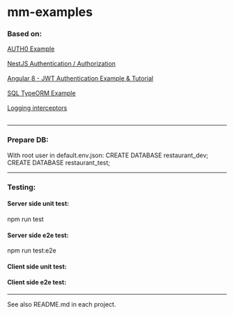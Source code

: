 # mm-examples
<h3>Based on:</h3>
<p>
<a href="https://auth0.com/blog/full-stack-typescript-apps-part-1-developing-backend-apis-with-nestjs/">AUTH0 Example</a><br/><br/>
<a href="https://docs.nestjs.com/techniques/authentication">NestJS Authentication / Authorization</a><br/><br/>
<a href="https://jasonwatmore.com/post/2019/06/22/angular-8-jwt-authentication-example-tutorial">Angular 8 - JWT Authentication Example & Tutorial</a><br/><br/>
<a href="https://github.com/nestjs/nest/tree/master/sample/05-sql-typeorm">SQL TypeORM Example</a><br/><br/>
<a href="https://docs.nestjs.com/interceptors">Logging interceptors</a><br/><br/>
</p>
<hr/>
<h3>Prepare DB:</h3>
<p>
With root user in default.env.json:
CREATE DATABASE restaurant_dev;
CREATE DATABASE restaurant_test;
</p>
<hr/>
<h3>Testing:</h3>
<h4>Server side unit test:</h4>
<p>npm run test</p>
<h4>Server side e2e test:</h4>
<p>npm run test:e2e</p>
<h4>Client side unit test:</h4>
<p></p>
<h4>Client side e2e test:</h4>
<p></p>
<hr/>
See also README.md in each project.
